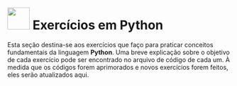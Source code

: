 # <img src="https://cdn.jsdelivr.net/gh/devicons/devicon@latest/icons/python/python-original.svg" height="50"/> Exercícios em Python 

Esta seção destina-se aos exercícios que faço para praticar conceitos fundamentais da linguagem **Python**. Uma breve explicação sobre o objetivo de cada exercício pode ser encontrado no arquivo de código de cada um. À medida que os códigos forem aprimorados e novos exercícios forem feitos, eles serão atualizados aqui.
